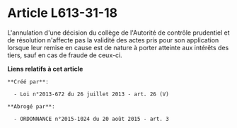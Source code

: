 # Article L613-31-18

L'annulation d'une décision du collège de l'Autorité de contrôle prudentiel et de résolution n'affecte pas la validité des
actes pris pour son application lorsque leur remise en cause est de nature à porter atteinte aux intérêts des tiers, sauf en
cas de fraude de ceux-ci.

**Liens relatifs à cet article**

	**Créé par**:

	  - Loi n°2013-672 du 26 juillet 2013 - art. 26 (V)

	**Abrogé par**:

	  - ORDONNANCE n°2015-1024 du 20 août 2015 - art. 3
